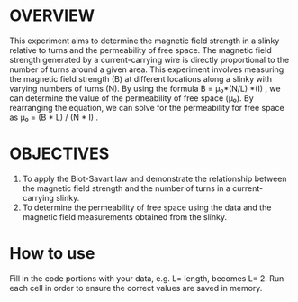 # OVERVIEW
This experiment aims to determine the magnetic field strength in a slinky relative to turns and the permeability of free space. The magnetic field strength generated by a current-carrying wire is directly proportional to the number of turns around a given area. This experiment involves measuring the magnetic field strength (B) at different locations along a slinky with varying numbers of turns (N). By using the formula B = µ₀*(N/L) *(I) , we can determine the value of the permeability of free space (µ₀). By rearranging the equation, we can solve for the permeability for free space as µ₀ = (B * L) / (N * I) .

# OBJECTIVES
1. To apply the Biot-Savart law and demonstrate the relationship between the magnetic field strength and the number of turns in a current-carrying slinky.
2. To determine the permeability of free space using the data and the magnetic field measurements obtained from the slinky.

# How to use
Fill in the code portions with your data, e.g. L= length, becomes L= 2.
Run each cell in order to ensure the correct values are saved in memory.